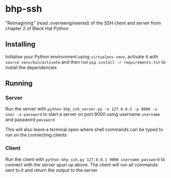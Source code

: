 # bhp-ssh

"Reimagining" (read: overreengineered) of the SSH client and server from chapter
2 of Black Hat Python

## Installing
Initialise your Python environment using `virtualenv venv`, activate it with
`source venv/bin/activate` and then run `pip install -r requirements.txt` to 
install the dependencies

## Running

### Server
Run the server with 
`python bhp_ssh_server.py -o 127.0.0.1 -p 9000 -u user -a password`
to start a server on port 9000 using username `username` and password `password`

This will also leave a terminal open where shell commands can be typed to run
on the connecting clients

### Client
Run the client with 
`python bhp_ssh.py 127.0.0.1 9000 username password` to connect with the 
server spun up above. The client will run all commands sent to it and
return the output to the server